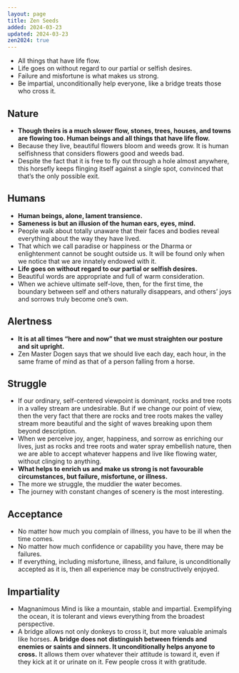 ```yaml
---
layout: page
title: Zen Seeds
added: 2024-03-23
updated: 2024-03-23
zen2024: true
---
```


- All things that have life flow.
- Life goes on without regard to our partial or selfish desires.
- Failure and misfortune is what makes us strong.
- Be impartial, unconditionally help everyone, like a bridge treats those who cross it.

## Nature

- **Though theirs is a much slower flow, stones, trees, houses, and towns are flowing too. Human beings and all things that have life flow.**
- Because they live, beautiful flowers bloom and weeds grow. It is human selfishness that considers flowers good and weeds bad.
- Despite the fact that it is free to fly out through a hole almost anywhere, this horsefly keeps flinging itself against a single spot, convinced that that’s the only possible exit.

## Humans

- **Human beings, alone, lament transience.**
- **Sameness is but an illusion of the human ears, eyes, mind.**
- People walk about totally unaware that their faces and bodies reveal everything about the way they have lived.
- That which we call paradise or happiness or the Dharma or enlightenment cannot be sought outside us. It will be found only when we notice that we are innately endowed with it.
- **Life goes on without regard to our partial or selfish desires.**
- Beautiful words are appropriate and full of warm consideration.
- When we achieve ultimate self-love, then, for the first time, the boundary between self and others naturally disappears, and others’ joys and sorrows truly become one’s own.

## Alertness

- **It is at all times “here and now” that we must straighten our posture and sit upright.**
- Zen Master Dogen says that we should live each day, each hour, in the same frame of mind as that of a person falling from a horse.

## Struggle

- If our ordinary, self-centered viewpoint is dominant, rocks and tree roots in a valley stream are undesirable. But if we change our point of view, then the very fact that there are rocks and tree roots makes the valley stream more beautiful and the sight of waves breaking upon them beyond description.
- When we perceive joy, anger, happiness, and sorrow as enriching our lives, just as rocks and tree roots and water spray embellish nature, then we are able to accept whatever happens and live like flowing water, without clinging to anything.
- **What helps to enrich us and make us strong is not favourable circumstances, but failure, misfortune, or illness.**
- The more we struggle, the muddier the water becomes.
- The journey with constant changes of scenery is the most interesting.

## Acceptance

- No matter how much you complain of illness, you have to be ill when the time comes.
- No matter how much confidence or capability you have, there may be failures.
- If everything, including misfortune, illness, and failure, is unconditionally accepted as it is, then all experience may be constructively enjoyed.

## Impartiality

- Magnanimous Mind is like a mountain, stable and impartial. Exemplifying the ocean, it is tolerant and views everything from the broadest perspective.
- A bridge allows not only donkeys to cross it, but more valuable animals like horses. **A bridge does not distinguish between friends and enemies or saints and sinners. It unconditionally helps anyone to cross.** It allows them over whatever their attitude is toward it, even if they kick at it or urinate on it. Few people cross it with gratitude.
